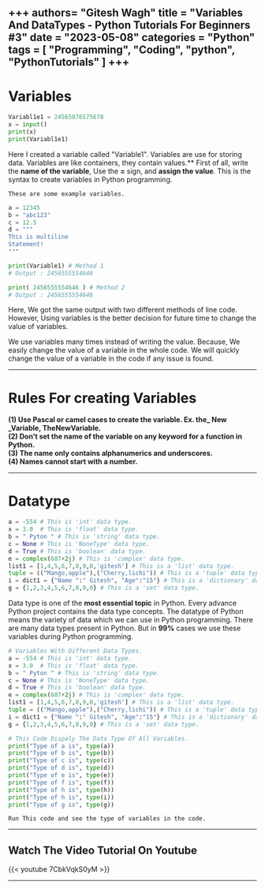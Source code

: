+++
authors= "Gitesh Wagh"
title = "Variables And DataTypes - Python Tutorials For Beginners #3"
date = "2023-05-08"
categories = "Python"
tags = [
 "Programming", 
 "Coding",
 "python",
 "PythonTutorials"
]
+++
------------------
# Variables
```python
Variabl1e1 = 24565876575678
x = input()
print(x)
print(Variabl1e1)
```
Here I created a variable called "Variable1". Variables are use for storing data. Variables are like containers, they contain values.**
First of all, write the **name of the variable**, Use the **=** sign, and **assign the value**. This is the syntax to create variables in Python programming.

`These are some example variables.`
```python
a = 12345
b = "abc123"
c = 12.5
d = """
This is multiline 
Statement!
"""
```


```python
print(Variable1) # Method 1
# Output : 2456555554646
```
```python
print( 2456555554646 ) # Method 2
# Output : 2456555554646
```

Here, We got the same output with two different methods of line code. However, Using variables is the better decision for future time to change the value of variables. 

We use variables many times instead of writing the value. Because, We easily change the value of a variable in the whole code. We will quickly change the value of a variable in the code if any issue is found. 

*****

# Rules For creating Variables

**(1) Use Pascal or camel cases to create the variable. Ex. the_ New _Variable, TheNewVariable.**  
**(2) Don’t set the name of the variable on any keyword for a function in Python.**  
**(3) The name only contains alphanumerics and underscores.**  
**(4) Names cannot start with a number.**  

***********

# Datatype
```python
a = -554 # This is 'int' data type. 
x = 3.0  # This is 'float' data type.
b = " Pyton " # This is 'string' data type.
c = None # This is 'NoneType' data type.
d = True # This is 'boolean' data type.
e = complex(687+2j) # This is 'complex' data type.
list1 = [1,4,5,6,7,8,9,0,'gitesh'] # This is a 'list' data type.
tuple = (("Mango,apple"),("Cherry,lichi")) # This is a 'tuple' data type.
i = dict1 = {"Name ":" Gitesh", "Age":"15"} # This is a 'dictionary' data  type.
g = {1,2,3,4,5,6,7,8,9,0} # This is a 'set' data type. 
```
Data type is one of the **most essential topic** in Python. Every advance Python project contains the data type concepts. The datatype of Python means the variety of data which we can use in Python programming. There are many data types present in Python. But in **99%** cases we use these variables during Python programming.

```python
# Variables With Different Data Types.
a = -554 # This is 'int' data type. 
x = 3.0  # This is 'float' data type.
b = " Pyton " # This is 'string' data type.
c = None # This is 'NoneType' data type.
d = True # This is 'boolean' data type.
e = complex(687+2j) # This is 'complex' data type.
list1 = [1,4,5,6,7,8,9,0,'gitesh'] # This is a 'list' data type.
tuple = (("Mango,apple"),("Cherry,lichi")) # This is a 'tuple' data type.
i = dict1 = {"Name ":" Gitesh", "Age":"15"} # This is a 'dictionary' data  type.
g = {1,2,3,4,5,6,7,8,9,0} # This is a 'set' data type. 

# This Code Dispaly The Data Type Of All Variables.
print("Type of a is", type(a))
print("Type of b is", type(b))
print("Type of c is", type(c))
print("Type of d is", type(d))
print("Type of e is", type(e))
print("Type of f is", type(f))
print("Type of h is", type(h))
print("Type of h is", type(i))
print("Type of g is", type(g))
```
`Run This code and see the type of variables in the code.`

****

## Watch The Video Tutorial On Youtube

{{< youtube 7CbkVqkS0yM >}}

****